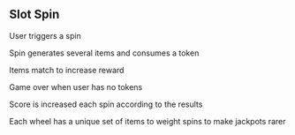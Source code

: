 ## Slot Spin

User triggers a spin

Spin generates several items and consumes a token

Items match to increase reward

Game over when user has no tokens

Score is increased each spin according to the results

Each wheel has a unique set of items to weight spins to make jackpots rarer